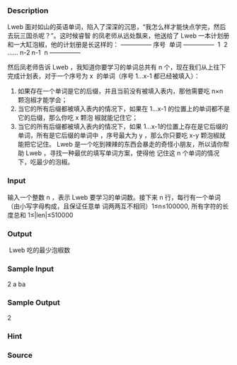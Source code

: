 
### Description
Lweb 面对如山的英语单词，陷入了深深的沉思，“我怎么样才能快点学完，然后去玩三国杀呢？”。这时候睿智
的凤老师从远处飘来，他送给了 Lweb 一本计划册和一大缸泡椒，他的计划册是长这样的：
—————
序号  单词
—————
 1
 2
……
n-2
n-1
 n
—————

然后凤老师告诉 Lweb ，我知道你要学习的单词总共有 n 个，现在我们从上往下完成计划表，对于一个序号为 x 
的单词（序号 1...x-1 都已经被填入）：
1) 如果存在一个单词是它的后缀，并且当前没有被填入表内，那他需要吃 n×n 颗泡椒才能学会；
2) 当它的所有后缀都被填入表内的情况下，如果在 1...x-1 的位置上的单词都不是它的后缀，那么你吃 x 颗泡
椒就能记住它；
3) 当它的所有后缀都被填入表内的情况下，如果 1...x-1的位置上存在是它后缀的单词，所有是它后缀的单词中
，序号最大为 y ，那么你只要吃 x-y 颗泡椒就能把它记住。
Lweb 是一个吃到辣辣的东西会暴走的奇怪小朋友，所以请你帮助 Lweb ，寻找一种最优的填写单词方案，使得他
记住这 n 个单词的情况下，吃最少的泡椒。

### Input
输入一个整数 n ，表示 Lweb 要学习的单词数。接下来 n 行，每行有一个单词（由小写字母构成，且保证任意单
词两两互不相同）1≤n≤100000, 所有字符的长度总和 1≤|len|≤510000

### Output
 Lweb 吃的最少泡椒数

### Sample Input
2 
a 
ba
### Sample Output
2
### Hint

### Source
